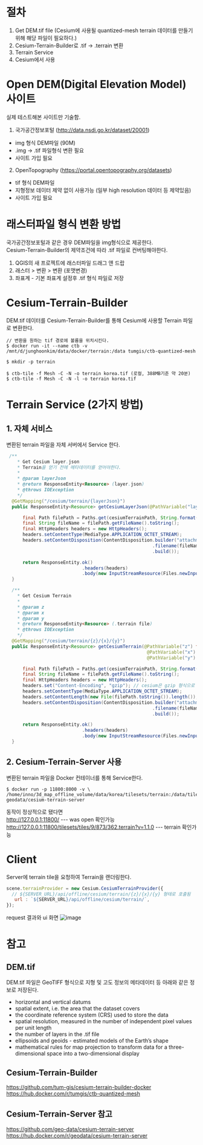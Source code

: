 
# 절차
1. Get DEM.tif file (Cesium에 사용될 quantized-mesh terrain 데이터를 만들기 위해 해당 파일이 필요하다.)
2. Cesium-Terrain-Builder로 .tif -> .terrain 변환
3. Terrain Service
4. Cesium에서 사용

# Open DEM(Digital Elevation Model) 사이트
실제 테스트해본 사이트만 기술함.

1. 국가공간정보포털 (http://data.nsdi.go.kr/dataset/20001)
  - img 형식 DEM파일 (90M)  
  - .img -> .tif 파일형식 변환 필요
  - 사이트 가입 필요

2. OpenTopography (https://portal.opentopography.org/datasets)
  - tif 형식 DEM파일
  - 지형정보 데이터 제약 없이 사용가능 (일부 high resolution 데이터 등 제약있음)
  - 사이트 가입 필요

# 래스터파일 형식 변환 방법
국가공간정보포털과 같은 경우 DEM파일을 img형식으로 제공한다.  
Cesium-Terrain-Builder의 제약조건에 따라 .tif 파일로 컨버팅해야한다.
1. QGIS의 새 프로젝트에 래스터파일 드래그 앤 드랍  
2. 래스터 > 변환 > 변환 (포맷변경)  
3. 좌표계 - 기본 좌표계 설정후 .tif 형식 파일로 저장  

# Cesium-Terrain-Builder
DEM.tif 데이터를 Cesium-Terrain-Builder를 통해 Cesium에 사용할 Terrain 파일로 변환한다.
```console
// 변환을 원하는 tif 경로에 볼륨을 위치시킨다.
$ docker run -it --name ctb -v /mnt/d/junghoonkim/data/docker/terrain:/data tumgis/ctb-quantized-mesh

$ mkdir -p terrain

$ ctb-tile -f Mesh -C -N -o terrain korea.tif (로컬, 388MB기준 약 20분)
$ ctb-tile -f Mesh -C -N -l -o terrain korea.tif
```


# Terrain Service (2가지 방법)
## 1. 자체 서비스
변환된 terrain 파일을 자체 서버에서 Service 한다.
``` java
 /**
    * Get Cesium layer.json
    * Terrain을 얻기 전에 메타데이터를 얻어야한다.
    *
    * @param layerJson
    * @return ResponseEntity<Resource> (layer.json)
    * @throws IOException
    */
  @GetMapping("/cesium/terrain/{layerJson}")
  public ResponseEntity<Resource> getCesiumLayerJson(@PathVariable("layerJson") final String layerJson) throws IOException {

      final Path filePath = Paths.get(cesiumTerrainPath, String.format("%s", layerJson)).toAbsolutePath();
      final String fileName = filePath.getFileName().toString();
      final HttpHeaders headers = new HttpHeaders();
      headers.setContentType(MediaType.APPLICATION_OCTET_STREAM);
      headers.setContentDisposition(ContentDisposition.builder("attachment")
                                                      .filename(fileName)
                                                      .build());

      return ResponseEntity.ok()
                            .headers(headers)
                            .body(new InputStreamResource(Files.newInputStream(filePath)));
  }

  /**
    * Get Cesium Terrain
    *
    * @param z
    * @param x
    * @param y
    * @return ResponseEntity<Resource> (.terrain file)
    * @throws IOException
    */
  @GetMapping("/cesium/terrain/{z}/{x}/{y}")
  public ResponseEntity<Resource> getCesiumTerrain(@PathVariable("z") final String z,
                                                    @PathVariable("x") final String x,
                                                    @PathVariable("y") final String y) throws IOException {

      final Path filePath = Paths.get(cesiumTerrainPath, String.format("%s/%s/%s", z, x, y)).toAbsolutePath();
      final String fileName = filePath.getFileName().toString();
      final HttpHeaders headers = new HttpHeaders();
      headers.set("Content-Encoding", "gzip"); // cesium은 gzip 형식으로 내줘야한다.
      headers.setContentType(MediaType.APPLICATION_OCTET_STREAM);
      headers.setContentLength(new File(filePath.toString()).length());
      headers.setContentDisposition(ContentDisposition.builder("attachment")
                                                      .filename(fileName)
                                                      .build());

      return ResponseEntity.ok()
                            .headers(headers)
                            .body(new InputStreamResource(Files.newInputStream(filePath)));
  }
```

## 2. Cesium-Terrain-Server 사용
변환된 terrain 파일을 Docker 컨테이너를 통해 Service한다.

``` console
$ docker run -p 11800:8000 -v \ /home/inno/3d_map_offline_volume/data/korea/tilesets/terrain:/data/tilesets/terrain geodata/cesium-terrain-server
```
동작이 정상적으로 됐다면  
http://127.0.0.1:11800/ --- was open 확인가능  
http://127.0.0.1:11800/tilesets/tiles/9/873/362.terrain?v=1.1.0  --- terrain 확인가능

# Client
Server에 terrain tile을 요청하여 Terrain을 랜더링한다.
``` javascript
scene.terrainProvider = new Cesium.CesiumTerrainProvider({        
  // ${SERVER_URL}/api/offline/cesium/terrain/{z}/{x}/{y} 형태로 호출됨
   url : `${SERVER_URL}/api/offline/cesium/terrain/`, 
});
```

request 결과와 ui 화면
![image](https://user-images.githubusercontent.com/59942147/182511367-31e9ec13-661d-4bd2-8ae1-d79543a48671.png)

# 참고
## DEM.tif
DEM.tif 파일은 GeoTIFF 형식으로 지형 및 고도 정보의 메타데이터 등 아래와 같은 정보로 저장된다.
- horizontal and vertical datums 
- spatial extent, i.e. the area that the dataset covers 
- the coordinate reference system (CRS) used to store the data
- spatial resolution, measured in the number of independent pixel values per unit length
- the number of layers in the .tif file
- ellipsoids and geoids - estimated models of the Earth’s shape
- mathematical rules for map projection to transform data for a three-dimensional space into a two-dimensional display

## Cesium-Terrain-Builder
https://github.com/tum-gis/cesium-terrain-builder-docker  
https://hub.docker.com/r/tumgis/ctb-quantized-mesh  


## Cesium-Terrain-Server 참고  
https://github.com/geo-data/cesium-terrain-server  
https://hub.docker.com/r/geodata/cesium-terrain-server
